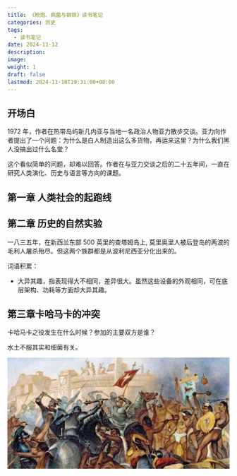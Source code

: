 ```yaml
---
title: 《枪炮、病菌与钢铁》读书笔记
categories: 历史
tags:
  - 读书笔记
date: 2024-11-12
description: 
image: 
weight: 1
draft: false
lastmod: 2024-11-18T19:31:00+08:00
---
```

## 开场白

1972 年，作者在热带岛屿新几内亚与当地一名政治人物亚力散步交谈。亚力向作者提出了一个问题：为什么是白人制造出这么多货物，再运来这里？为什么我们黑人没搞出过什么名堂？

这个看似简单的问题，却难以回答。作者在与亚力交谈之后的二十五年间，一直在研究人类演化、历史与语言等方向的课题。



## 第一章 人类社会的起跑线


## 第二章 历史的自然实验

一八三五年，在新西兰东部 500 英里的查塔姆岛上, 莫里奥里人被后登岛的两波的毛利人屠杀殆尽。但这两个族群都是从波利尼西亚分化出来的。

词语积累：
- 大异其趣，指表现得大不相同，差异很大。虽然这些设备的外观相同，可在底层架构、功耗等方面却大异其趣。

## 第三章卡哈马卡的冲突

卡哈马卡之役发生在什么时候？参加的主要双方是谁？

水土不服其实和细菌有关。

![image.png | ](https://raw.githubusercontent.com/oLd-Y/PicGoPictures/main/20241118170822.png)
